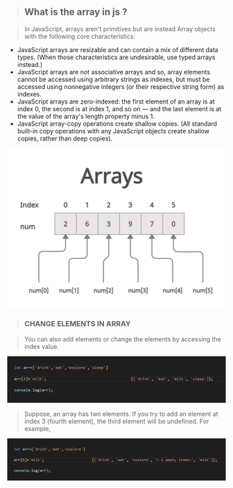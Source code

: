 > ## What is the array in js ?

 >In JavaScript, arrays aren't primitives but are instead Array objects with the following core characteristics:

 * JavaScript arrays are resizable and can contain a mix of different data types. (When those characteristics are undesirable, use typed arrays instead.)
 * JavaScript arrays are not associative arrays and so, array elements cannot be accessed using arbitrary strings as indexes, but must be accessed using nonnegative integers (or their respective string form) as indexes.
 * JavaScript arrays are zero-indexed: the first element of an array is at index 0, the second is at index 1, and so on — and the last element is at the value of the array's length property minus 1.
 * JavaScript array-copy operations create shallow copies. (All standard built-in copy operations  with    any JavaScript objects create shallow copies, rather than deep copies).

  ![](https://github.com/Muhammadi02062720/PresentationOf-3-/blob/23168bac9912874185639223b2f6645f296af0fe/images/865.jpg)

> ### CHANGE ELEMENTS IN ARRAY

  >You can also add elements or change the elements by accessing the index 
 value. 

![](https://github.com/Muhammadi02062720/PresentationOf-3-/blob/f1ca90dab692352130e34c19a4ddd95b1d70e3df/images/Screenshot_1.png)

>Suppose, an array has two elements. If you try to add an element at index 3 
(fourth element), the third element will be undefined. For example,

![](https://github.com/Muhammadi02062720/PresentationOf-3-/blob/f1ca90dab692352130e34c19a4ddd95b1d70e3df/images/Screenshot_2.png)

